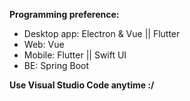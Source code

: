 **Programming preference:**

- Desktop app: Electron & Vue || Flutter
- Web: Vue
- Mobile: Flutter || Swift UI
- BE: Spring Boot

**Use Visual Studio Code anytime :/**
